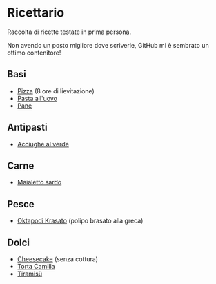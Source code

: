 # Ricettario

Raccolta di ricette testate in prima persona.

Non avendo un posto migliore dove scriverle, GitHub mi è sembrato un ottimo contenitore!

## Basi

- [Pizza](basi/pizza-8h.md) (8 ore di lievitazione)
- [Pasta all'uovo](basi/pasta-uovo.md)
- [Pane](basi/pane/pane.md)

## Antipasti

- [Acciughe al verde](antipasti/acciughe-al-verde.md)

## Carne

- [Maialetto sardo](carne/maialetto-sardo/maialetto-sardo.md)

## Pesce

- [Oktapodi Krasato](pesce/oktapodi-krasato.md) (polipo brasato alla greca)

## Dolci

- [Cheesecake](dolci/cheesecake.md) (senza cottura)
- [Torta Camilla](dolci/torta-camilla.md)
- [Tiramisù](dolci/tiramisu.md)